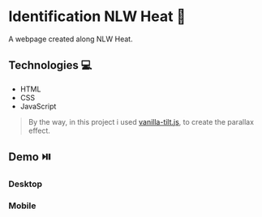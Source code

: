 # Identification NLW Heat :rocket:
A webpage created along NLW Heat.

## Technologies 💻
+ HTML
+ CSS
+ JavaScript

> By the way, in this project i used [vanilla-tilt.js](https://micku7zu.github.io/vanilla-tilt.js/), to create the parallax effect.

## Demo ⏯️
### Desktop
### Mobile
